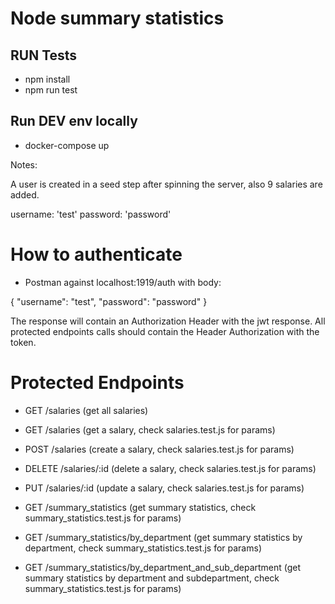 # Node summary statistics

## RUN Tests

- npm install
- npm run test

## Run DEV env locally

- docker-compose up

Notes:

A user is created in a seed step after spinning the server, also 9 salaries are added.

username: 'test'
password: 'password'

# How to authenticate

- Postman against localhost:1919/auth with body:

{
  "username": "test",
  "password": "password"
}

The response will contain an Authorization Header with the jwt response.
All protected endpoints calls should contain the Header Authorization with the token.

# Protected Endpoints

- GET /salaries    (get all salaries)
- GET /salaries   (get a salary, check salaries.test.js for params)
- POST /salaries   (create a salary, check salaries.test.js for params)
- DELETE /salaries/:id   (delete a salary, check salaries.test.js for params)
- PUT /salaries/:id   (update a salary, check salaries.test.js for params)

- GET /summary_statistics (get summary statistics, check summary_statistics.test.js for params)
- GET /summary_statistics/by_department (get summary statistics by department, check summary_statistics.test.js for params)
- GET /summary_statistics/by_department_and_sub_department (get summary statistics by department and subdepartment, check summary_statistics.test.js for params)
